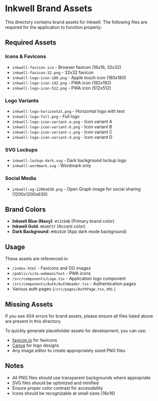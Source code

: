 # Inkwell Brand Assets

This directory contains brand assets for Inkwell. The following files are required for the application to function properly:

## Required Assets

### Icons & Favicons
- `inkwell-favicon.ico` - Browser favicon (16x16, 32x32)
- `inkwell-favicon-32.png` - 32x32 favicon
- `inkwell-logo-icon-180.png` - Apple touch icon (180x180)
- `inkwell-logo-icon-192.png` - PWA icon (192x192)
- `inkwell-logo-icon-512.png` - PWA icon (512x512)

### Logo Variants
- `inkwell-logo-horizontal.png` - Horizontal logo with text
- `inkwell-logo-full.png` - Full logo
- `inkwell-logo-icon-variant-a.png` - Icon variant A
- `inkwell-logo-icon-variant-b.png` - Icon variant B
- `inkwell-logo-icon-variant-c.png` - Icon variant C
- `inkwell-logo-icon-variant-d.png` - Icon variant D

### SVG Lockups
- `inkwell-lockup-dark.svg` - Dark background lockup logo
- `inkwell-wordmark.svg` - Wordmark only

### Social Media
- `inkwell-og-1200x630.png` - Open Graph image for social sharing (1200x1200x630)

## Brand Colors

- **Inkwell Blue (Navy)**: `#13294B` (Primary brand color)
- **Inkwell Gold**: `#D4AF37` (Accent color)
- **Dark Background**: `#0b1020` (App dark mode background)

## Usage

These assets are referenced in:
- `/index.html` - Favicons and OG images
- `/public/site.webmanifest` - PWA icons
- `/src/components/Logo.tsx` - Application logo component
- `/src/components/Auth/AuthHeader.tsx` - Authentication pages
- Various auth pages (`/src/pages/AuthPage.tsx`, etc.)

## Missing Assets

If you see 404 errors for brand assets, please ensure all files listed above are present in this directory.

To quickly generate placeholder assets for development, you can use:
- [favicon.io](https://favicon.io/) for favicons
- [Canva](https://www.canva.com/) for logo designs
- Any image editor to create appropriately sized PNG files

## Notes

- All PNG files should use transparent backgrounds where appropriate
- SVG files should be optimized and minified
- Ensure proper color contrast for accessibility
- Icons should be recognizable at small sizes (16x16)
